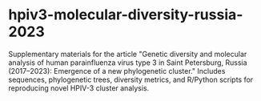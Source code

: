 # hpiv3-molecular-diversity-russia-2023
Supplementary materials for the article "Genetic diversity and molecular analysis of human parainfluenza virus type 3 in Saint Petersburg, Russia (2017–2023): Emergence of a new phylogenetic cluster." Includes sequences, phylogenetic trees, diversity metrics, and R/Python scripts for reproducing novel HPIV-3 cluster analysis.
